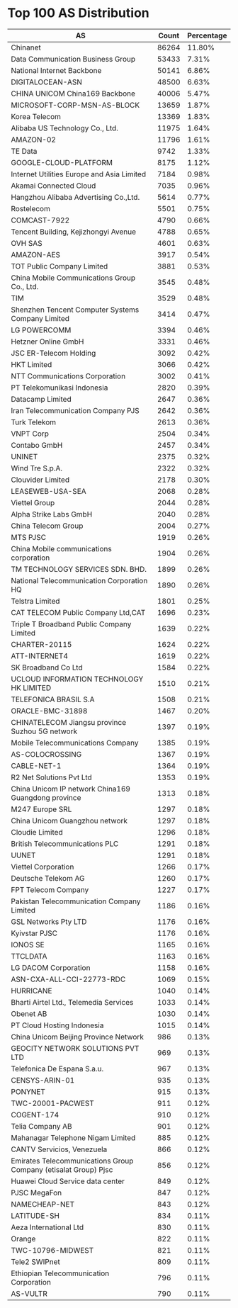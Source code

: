 # Top 100 AS Distribution
| AS | Count | Percentage |
|----|----|----|
| Chinanet | 86264 | 11.80% |
| Data Communication Business Group | 53433 | 7.31% |
| National Internet Backbone | 50141 | 6.86% |
| DIGITALOCEAN-ASN | 48500 | 6.63% |
| CHINA UNICOM China169 Backbone | 40006 | 5.47% |
| MICROSOFT-CORP-MSN-AS-BLOCK | 13659 | 1.87% |
| Korea Telecom | 13369 | 1.83% |
| Alibaba US Technology Co., Ltd. | 11975 | 1.64% |
| AMAZON-02 | 11796 | 1.61% |
| TE Data | 9742 | 1.33% |
| GOOGLE-CLOUD-PLATFORM | 8175 | 1.12% |
| Internet Utilities Europe and Asia Limited | 7184 | 0.98% |
| Akamai Connected Cloud | 7035 | 0.96% |
| Hangzhou Alibaba Advertising Co.,Ltd. | 5614 | 0.77% |
| Rostelecom | 5501 | 0.75% |
| COMCAST-7922 | 4790 | 0.66% |
| Tencent Building, Kejizhongyi Avenue | 4788 | 0.65% |
| OVH SAS | 4601 | 0.63% |
| AMAZON-AES | 3917 | 0.54% |
| TOT Public Company Limited | 3881 | 0.53% |
| China Mobile Communications Group Co., Ltd. | 3545 | 0.48% |
| TIM | 3529 | 0.48% |
| Shenzhen Tencent Computer Systems Company Limited | 3414 | 0.47% |
| LG POWERCOMM | 3394 | 0.46% |
| Hetzner Online GmbH | 3331 | 0.46% |
| JSC ER-Telecom Holding | 3092 | 0.42% |
| HKT Limited | 3066 | 0.42% |
| NTT Communications Corporation | 3002 | 0.41% |
| PT Telekomunikasi Indonesia | 2820 | 0.39% |
| Datacamp Limited | 2647 | 0.36% |
| Iran Telecommunication Company PJS | 2642 | 0.36% |
| Turk Telekom | 2613 | 0.36% |
| VNPT Corp | 2504 | 0.34% |
| Contabo GmbH | 2457 | 0.34% |
| UNINET | 2375 | 0.32% |
| Wind Tre S.p.A. | 2322 | 0.32% |
| Clouvider Limited | 2178 | 0.30% |
| LEASEWEB-USA-SEA | 2068 | 0.28% |
| Viettel Group | 2044 | 0.28% |
| Alpha Strike Labs GmbH | 2040 | 0.28% |
| China Telecom Group | 2004 | 0.27% |
| MTS PJSC | 1919 | 0.26% |
| China Mobile communications corporation | 1904 | 0.26% |
| TM TECHNOLOGY SERVICES SDN. BHD. | 1899 | 0.26% |
| National Telecommunication Corporation HQ | 1890 | 0.26% |
| Telstra Limited | 1801 | 0.25% |
| CAT TELECOM Public Company Ltd,CAT | 1696 | 0.23% |
| Triple T Broadband Public Company Limited | 1639 | 0.22% |
| CHARTER-20115 | 1624 | 0.22% |
| ATT-INTERNET4 | 1619 | 0.22% |
| SK Broadband Co Ltd | 1584 | 0.22% |
| UCLOUD INFORMATION TECHNOLOGY HK LIMITED | 1510 | 0.21% |
| TELEFONICA BRASIL S.A | 1508 | 0.21% |
| ORACLE-BMC-31898 | 1467 | 0.20% |
| CHINATELECOM Jiangsu province Suzhou 5G network | 1397 | 0.19% |
| Mobile Telecommunications Company | 1385 | 0.19% |
| AS-COLOCROSSING | 1367 | 0.19% |
| CABLE-NET-1 | 1364 | 0.19% |
| R2 Net Solutions Pvt Ltd | 1353 | 0.19% |
| China Unicom IP network China169 Guangdong province | 1313 | 0.18% |
| M247 Europe SRL | 1297 | 0.18% |
| China Unicom Guangzhou network | 1297 | 0.18% |
| Cloudie Limited | 1296 | 0.18% |
| British Telecommunications PLC | 1291 | 0.18% |
| UUNET | 1291 | 0.18% |
| Viettel Corporation | 1266 | 0.17% |
| Deutsche Telekom AG | 1260 | 0.17% |
| FPT Telecom Company | 1227 | 0.17% |
| Pakistan Telecommunication Company Limited | 1186 | 0.16% |
| GSL Networks Pty LTD | 1176 | 0.16% |
| Kyivstar PJSC | 1176 | 0.16% |
| IONOS SE | 1165 | 0.16% |
| TTCLDATA | 1163 | 0.16% |
| LG DACOM Corporation | 1158 | 0.16% |
| ASN-CXA-ALL-CCI-22773-RDC | 1069 | 0.15% |
| HURRICANE | 1040 | 0.14% |
| Bharti Airtel Ltd., Telemedia Services | 1033 | 0.14% |
| Obenet AB | 1030 | 0.14% |
| PT Cloud Hosting Indonesia | 1015 | 0.14% |
| China Unicom Beijing Province Network | 986 | 0.13% |
| GEOCITY NETWORK SOLUTIONS PVT LTD | 969 | 0.13% |
| Telefonica De Espana S.a.u. | 967 | 0.13% |
| CENSYS-ARIN-01 | 935 | 0.13% |
| PONYNET | 915 | 0.13% |
| TWC-20001-PACWEST | 911 | 0.12% |
| COGENT-174 | 910 | 0.12% |
| Telia Company AB | 901 | 0.12% |
| Mahanagar Telephone Nigam Limited | 885 | 0.12% |
| CANTV Servicios, Venezuela | 866 | 0.12% |
| Emirates Telecommunications Group Company (etisalat Group) Pjsc | 856 | 0.12% |
| Huawei Cloud Service data center | 849 | 0.12% |
| PJSC MegaFon | 847 | 0.12% |
| NAMECHEAP-NET | 843 | 0.12% |
| LATITUDE-SH | 834 | 0.11% |
| Aeza International Ltd | 830 | 0.11% |
| Orange | 822 | 0.11% |
| TWC-10796-MIDWEST | 821 | 0.11% |
| Tele2 SWIPnet | 809 | 0.11% |
| Ethiopian Telecommunication Corporation | 796 | 0.11% |
| AS-VULTR | 790 | 0.11% |
